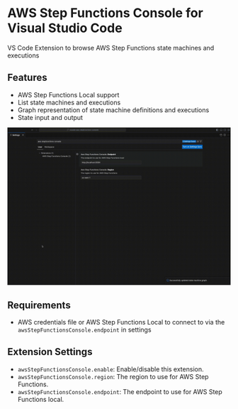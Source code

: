 # AWS Step Functions Console for Visual Studio Code
VS Code Extension to browse AWS Step Functions state machines and executions

## Features
* AWS Step Functions Local support
* List state machines and executions
* Graph representation of state machine definitions and executions
* State input and output

![demo](demo.gif)
## Requirements
* AWS credentials file or AWS Step Functions Local to connect to via the `awsStepFunctionsConsole.endpoint` in settings

## Extension Settings
* `awsStepFunctionsConsole.enable`: Enable/disable this extension.
* `awsStepFunctionsConsole.region`: The region to use for AWS Step Functions.
* `awsStepFunctionsConsole.endpoint`: The endpoint to use for AWS Step Functions local.

